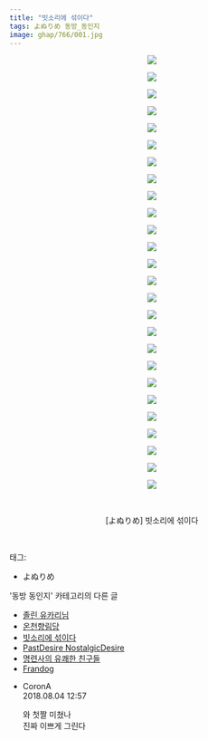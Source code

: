 ```yaml
---
title: "빗소리에 섞이다"
tags: よぬりめ 동방_동인지
image: ghap/766/001.jpg
---
```

<div class="article">
<p style="text-align: center; clear: none; float: none;"><img src="{{ site.nasurl }}/ghap/766/001.jpg"/></p>
<p style="text-align: center; clear: none; float: none;"><img src="{{ site.nasurl }}/ghap/766/002.jpg"/></p>
<p style="text-align: center; clear: none; float: none;"><img src="{{ site.nasurl }}/ghap/766/003.jpg"/></p>
<p style="text-align: center; clear: none; float: none;"><img src="{{ site.nasurl }}/ghap/766/004.jpg"/></p>
<p style="text-align: center; clear: none; float: none;"><img src="{{ site.nasurl }}/ghap/766/005.jpg"/></p>
<p style="text-align: center; clear: none; float: none;"><img src="{{ site.nasurl }}/ghap/766/006.jpg"/></p>
<p style="text-align: center; clear: none; float: none;"><img src="{{ site.nasurl }}/ghap/766/007.jpg"/></p>
<p style="text-align: center; clear: none; float: none;"><img src="{{ site.nasurl }}/ghap/766/008.jpg"/></p>
<p style="text-align: center; clear: none; float: none;"><img src="{{ site.nasurl }}/ghap/766/009.jpg"/></p>
<p style="text-align: center; clear: none; float: none;"><img src="{{ site.nasurl }}/ghap/766/010.jpg"/></p>
<p style="text-align: center; clear: none; float: none;"><img src="{{ site.nasurl }}/ghap/766/011.jpg"/></p>
<p style="text-align: center; clear: none; float: none;"><img src="{{ site.nasurl }}/ghap/766/012.jpg"/></p>
<p style="text-align: center; clear: none; float: none;"><img src="{{ site.nasurl }}/ghap/766/013.jpg"/></p>
<p style="text-align: center; clear: none; float: none;"><img src="{{ site.nasurl }}/ghap/766/014.jpg"/></p>
<p style="text-align: center; clear: none; float: none;"><img src="{{ site.nasurl }}/ghap/766/015.jpg"/></p>
<p style="text-align: center; clear: none; float: none;"><img src="{{ site.nasurl }}/ghap/766/016.jpg"/></p>
<p style="text-align: center; clear: none; float: none;"><img src="{{ site.nasurl }}/ghap/766/017.jpg"/></p>
<p style="text-align: center; clear: none; float: none;"><img src="{{ site.nasurl }}/ghap/766/018.jpg"/></p>
<p style="text-align: center; clear: none; float: none;"><img src="{{ site.nasurl }}/ghap/766/019.jpg"/></p>
<p style="text-align: center; clear: none; float: none;"><img src="{{ site.nasurl }}/ghap/766/020.jpg"/></p>
<p style="text-align: center; clear: none; float: none;"><img src="{{ site.nasurl }}/ghap/766/021.jpg"/></p>
<p style="text-align: center; clear: none; float: none;"><img src="{{ site.nasurl }}/ghap/766/022.jpg"/></p>
<p style="text-align: center; clear: none; float: none;"><img src="{{ site.nasurl }}/ghap/766/023.jpg"/></p>
<p style="text-align: center; clear: none; float: none;"><img src="{{ site.nasurl }}/ghap/766/024.jpg"/></p>
<p style="text-align: center; clear: none; float: none;"><img src="{{ site.nasurl }}/ghap/766/025.jpg"/></p>
<p style="text-align: center; clear: none; float: none;"><img src="{{ site.nasurl }}/ghap/766/026.jpg"/></p>
<p style="text-align: center; clear: none; float: none;"><br/></p>
<p style="text-align: center; clear: none; float: none;">[よぬりめ] 빗소리에 섞이다</p>
<p><br/></p>
</div><div class="tagTrail">
<p>태그: </p>
<ul>
<li>よぬりめ</li>
</ul>
</div><div class="another">
<p>'동방 동인지' 카테고리의 다른 글</p>
<ul>
<li><a href="/2016-07-09-ghap_768">졸린 유카리님</a></li>
<li><a href="/2016-07-09-ghap_767">온천향림당</a></li>
<li><a href="/2016-07-09-ghap_766">빗소리에 섞이다</a></li>
<li><a href="/2016-07-09-ghap_765">PastDesire NostalgicDesire</a></li>
<li><a href="/2016-07-09-ghap_764">명련사의 유쾌한 친구들</a></li>
<li><a href="/2016-07-09-ghap_763">Frandog</a></li>
</ul>
</div><div class="cb_module cb_fluid">
<div class="cb_wrt cb_profile">
<div class="comment">
<ul>
<li class="cb_thumb_off" id="comment15300556">
<div class="cb_comment_area">
<div class="cb_info_area">
<div class="cb_section">
<span class="cb_nick_name">CoronA</span>
</div>
<div class="cb_section">
<span class="cb_date">2018.08.04 12:57 </span>
</div>
</div>
<div class="cb_dsc_comment">
<p class="cb_dsc">
											와 첫짤 미쳤나<br/>
진짜 이쁘게 그린다
										</p>
</div>
</div></li>
</ul>
</div>
</div><!-- commentList close -->
</div>